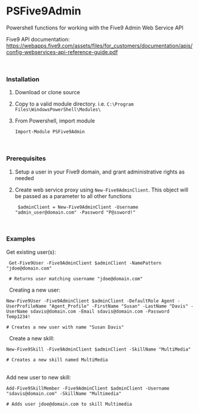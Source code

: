 # PSFive9Admin
Powershell functions for working with the Five9 Admin Web Service API

Five9 API documentation: 
https://webapps.five9.com/assets/files/for_customers/documentation/apis/config-webservices-api-reference-guide.pdf

&nbsp;
&nbsp;
### Installation

1. Download or clone source
1. Copy to a valid module directory. i.e. `C:\Program Files\WindowsPowerShell\Modules\`
1. From Powershell, import module

       Import-Module PSFive9Admin
    
&nbsp;
&nbsp;
### Prerequisites

1. Setup a user in your Five9 domain, and grant administrative rights as needed
1. Create web service proxy using `New-Five9AdminClient`. This object will be passed as a parameter to all other functions

		$adminClient = New-Five9AdminClient -Username "admin_user@domain.com" -Password "P@ssword!"

&nbsp;
&nbsp;
### Examples


Get existing user(s):

     Get-Five9User -Five9AdminClient $adminClient -NamePattern "jdoe@domain.com"
     
     # Returns user matching username "jdoe@domain.com"

&nbsp;
Creating a new user:

    New-Five9User -Five9AdminClient $adminClient -DefaultRole Agent -UserProfileName "Agent_Profile" -FirstName "Susan" -LastName "Davis" -UserName sdavis@domain.com -Email sdavis@domain.com -Password Temp1234!

    # Creates a new user with name "Susan Davis"

&nbsp;
Create a new skill:

    New-Five9Skill -Five9AdminClient $adminClient -SkillName "MultiMedia"
    
    # Creates a new skill named MultiMedia
    
&nbsp;  
Add new user to new skill:

    Add-Five9SkillMember -Five9AdminClient $adminClient -Username "sdavis@domain.com" -SkillName "Multimedia"
    
    # Adds user jdoe@domain.com to skill Multimedia
